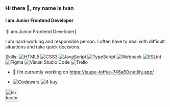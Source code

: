 ### Hi there 👋, my name is Ivan
#### I am Junior Frontend Developer
![I am Junior Frontend Developer]

I am hard-working and responsible person. I often have to deal with difficult situations and take quick decisions.

Skills:
![HTML5](https://img.shields.io/badge/html5-%23E34F26.svg?style=for-the-badge&logo=html5&logoColor=white)
![CSS3](https://img.shields.io/badge/css3-%231572B6.svg?style=for-the-badge&logo=css3&logoColor=white)
![JavaScript](https://img.shields.io/badge/javascript-%23323330.svg?style=for-the-badge&logo=javascript&logoColor=%23F7DF1E)
![TypeScript](https://img.shields.io/badge/typescript-%23007ACC.svg?style=for-the-badge&logo=typescript&logoColor=white)
![Webpack](https://img.shields.io/badge/webpack-%238DD6F9.svg?style=for-the-badge&logo=webpack&logoColor=black)
	![ESLint](https://img.shields.io/badge/ESLint-4B3263?style=for-the-badge&logo=eslint&logoColor=white)
 	![Figma](https://img.shields.io/badge/figma-%23F24E1E.svg?style=for-the-badge&logo=figma&logoColor=white)
  	![Visual Studio Code](https://img.shields.io/badge/Visual%20Studio%20Code-0078d7.svg?style=for-the-badge&logo=visual-studio-code&logoColor=white)
   ![Trello](https://img.shields.io/badge/Trello-%23026AA7.svg?style=for-the-badge&logo=Trello&logoColor=white)

- 🔭 I’m currently working on https://taupe-toffee-746a60.netlify.app/

- ![Codewars](https://img.shields.io/badge/Codewars-B1361E?style=for-the-badge&logo=codewars&logoColor=grey) ![4 kuy](https://img.shields.io/badge/AngelList-%23D4D4D4.svg?style=for-the-badge&logo=AngelList&logoColor=black)


[<img src='https://cdn.jsdelivr.net/npm/simple-icons@3.0.1/icons/linkedin.svg' alt='linkedin' height='40'>](https://www.linkedin.com/in/https://www.linkedin.com/in/%D0%B8%D0%B2%D0%B0%D0%BD-%D0%BA%D1%80%D0%B8%D1%86%D0%BA%D0%B8%D0%B9-340a77170//)  
